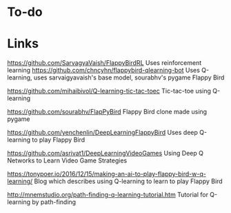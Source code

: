 # To-do

# Links

https://github.com/SarvagyaVaish/FlappyBirdRL
Uses reinforcement learning
https://github.com/chncyhn/flappybird-qlearning-bot
Uses Q-learning, uses sarvaigyavaish's base model, sourabhv's pygame Flappy Bird

https://github.com/mihaibivol/Q-learning-tic-tac-toec
Tic-tac-toe using Q-learning

https://github.com/sourabhv/FlapPyBird
Flappy Bird clone made using pygame

https://github.com/yenchenlin/DeepLearningFlappyBird
Uses deep Q-learning to play Flappy Bird

https://github.com/asrivat1/DeepLearningVideoGames
Using Deep Q Networks to Learn Video Game Strategies

https://tonypoer.io/2016/12/15/making-an-ai-to-play-flappy-bird-w-q-learning/
Blog which describes using Q-learning to learn to play Flappy Bird

http://mnemstudio.org/path-finding-q-learning-tutorial.htm
Tutorial for Q-learning by path-finding